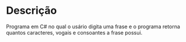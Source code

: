 # Descrição

Programa em C# no qual o usário digita uma frase e o programa retorna quantos caracteres, vogais e consoantes a frase possui.
